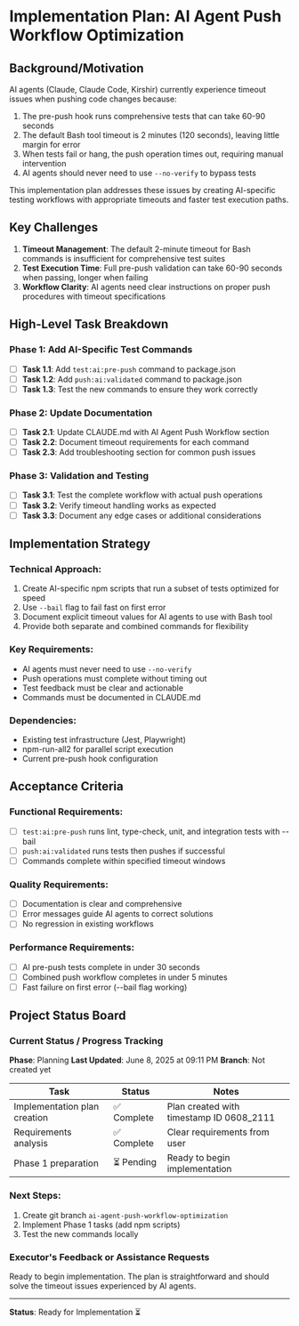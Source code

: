 # Implementation Plan: AI Agent Push Workflow Optimization

## Background/Motivation

AI agents (Claude, Claude Code, Kirshir) currently experience timeout issues when pushing code changes because:
1. The pre-push hook runs comprehensive tests that can take 60-90 seconds
2. The default Bash tool timeout is 2 minutes (120 seconds), leaving little margin for error
3. When tests fail or hang, the push operation times out, requiring manual intervention
4. AI agents should never need to use `--no-verify` to bypass tests

This implementation plan addresses these issues by creating AI-specific testing workflows with appropriate timeouts and faster test execution paths.

## Key Challenges

1. **Timeout Management**: The default 2-minute timeout for Bash commands is insufficient for comprehensive test suites
2. **Test Execution Time**: Full pre-push validation can take 60-90 seconds when passing, longer when failing
3. **Workflow Clarity**: AI agents need clear instructions on proper push procedures with timeout specifications

## High-Level Task Breakdown

### Phase 1: Add AI-Specific Test Commands
- [ ] **Task 1.1**: Add `test:ai:pre-push` command to package.json
- [ ] **Task 1.2**: Add `push:ai:validated` command to package.json
- [ ] **Task 1.3**: Test the new commands to ensure they work correctly

### Phase 2: Update Documentation
- [ ] **Task 2.1**: Update CLAUDE.md with AI Agent Push Workflow section
- [ ] **Task 2.2**: Document timeout requirements for each command
- [ ] **Task 2.3**: Add troubleshooting section for common push issues

### Phase 3: Validation and Testing
- [ ] **Task 3.1**: Test the complete workflow with actual push operations
- [ ] **Task 3.2**: Verify timeout handling works as expected
- [ ] **Task 3.3**: Document any edge cases or additional considerations

## Implementation Strategy

### Technical Approach:
1. Create AI-specific npm scripts that run a subset of tests optimized for speed
2. Use `--bail` flag to fail fast on first error
3. Document explicit timeout values for AI agents to use with Bash tool
4. Provide both separate and combined commands for flexibility

### Key Requirements:
- AI agents must never need to use `--no-verify`
- Push operations must complete without timing out
- Test feedback must be clear and actionable
- Commands must be documented in CLAUDE.md

### Dependencies:
- Existing test infrastructure (Jest, Playwright)
- npm-run-all2 for parallel script execution
- Current pre-push hook configuration

## Acceptance Criteria

### Functional Requirements:
- [ ] `test:ai:pre-push` runs lint, type-check, unit, and integration tests with --bail
- [ ] `push:ai:validated` runs tests then pushes if successful
- [ ] Commands complete within specified timeout windows

### Quality Requirements:
- [ ] Documentation is clear and comprehensive
- [ ] Error messages guide AI agents to correct solutions
- [ ] No regression in existing workflows

### Performance Requirements:
- [ ] AI pre-push tests complete in under 30 seconds
- [ ] Combined push workflow completes in under 5 minutes
- [ ] Fast failure on first error (--bail flag working)

## Project Status Board

### Current Status / Progress Tracking
**Phase**: Planning
**Last Updated**: June 8, 2025 at 09:11 PM
**Branch**: Not created yet

| Task | Status | Notes |
|------|--------|-------|
| Implementation plan creation | ✅ Complete | Plan created with timestamp ID 0608_2111 |
| Requirements analysis | ✅ Complete | Clear requirements from user |
| Phase 1 preparation | ⏳ Pending | Ready to begin implementation |

### Next Steps:
1. Create git branch `ai-agent-push-workflow-optimization`
2. Implement Phase 1 tasks (add npm scripts)
3. Test the new commands locally

### Executor's Feedback or Assistance Requests
Ready to begin implementation. The plan is straightforward and should solve the timeout issues experienced by AI agents.

---

**Status**: Ready for Implementation ⏳